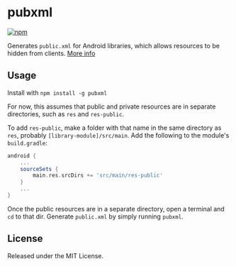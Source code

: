 pubxml
======

[ ![npm](https://img.shields.io/npm/v/pubxml.svg) ](https://www.npmjs.com/package/pubxml)

Generates `public.xml` for Android libraries, which allows resources to be hidden from clients. [More info](http://tools.android.com/tech-docs/private-resources)

Usage
-----

Install with `npm install -g pubxml`

For now, this assumes that public and private resources are in separate directories, such as `res` and `res-public`.

To add `res-public`, make a folder with that name in the same directory as `res`, probably `[library-module]/src/main`. Add the following to the module's `build.gradle`:

```groovy
android {
    ...
    sourceSets {
        main.res.srcDirs += 'src/main/res-public'
    }
    ...
}
```

Once the public resources are in a separate directory, open a terminal and `cd` to that dir. Generate `public.xml` by simply running `pubxml`.

License
-------

Released under the MIT License.
